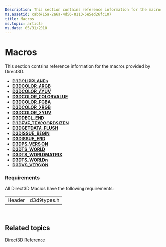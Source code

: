 ```yaml
---
Description: This section contains reference information for the macros provided by Direct3D.
ms.assetid: cabb715a-2a6a-4d56-8113-5e5ed26fc107
title: Macros
ms.topic: article
ms.date: 05/31/2018
---
```


# Macros

This section contains reference information for the macros provided by Direct3D.

-   [**D3DCLIPPLANEn**](d3dclipplanen.md)
-   [**D3DCOLOR\_ARGB**](d3dcolor-argb.md)
-   [**D3DCOLOR\_AYUV**](d3dcolor-ayuv.md)
-   [**D3DCOLOR\_COLORVALUE**](d3dcolor-colorvalue.md)
-   [**D3DCOLOR\_RGBA**](d3dcolor-rgba.md)
-   [**D3DCOLOR\_XRGB**](d3dcolor-xrgb.md)
-   [**D3DCOLOR\_XYUV**](d3dcolor-xyuv.md)
-   [**D3DDECL\_END**](d3ddecl-end.md)
-   [**D3DFVF\_TEXCOORDSIZEN**](d3dfvf-texcoordsizen.md)
-   [**D3DGETDATA\_FLUSH**](d3dgetdata-flush.md)
-   [**D3DISSUE\_BEGIN**](d3dissue-begin.md)
-   [**D3DISSUE\_END**](d3dissue-end.md)
-   [**D3DPS\_VERSION**](d3dps-version.md)
-   [**D3DTS\_WORLD**](d3dts-world.md)
-   [**D3DTS\_WORLDMATRIX**](d3dts-worldmatrix.md)
-   [**D3DTS\_WORLDn**](d3dts-worldn.md)
-   [**D3DVS\_VERSION**](d3dvs-version.md)

### Requirements

All Direct3D Macros have the following requirements:



|        |             |
|--------|-------------|
| Header | d3d9types.h |



 

## Related topics

<dl> <dt>

[Direct3D Reference](dx9-graphics-reference-d3d.md)
</dt> </dl>

 

 



